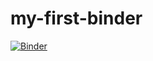# my-first-binder
[![Binder](https://mybinder.org/badge_logo.svg)](https://mybinder.org/v2/gh/lcreteig/my-first-binder)

